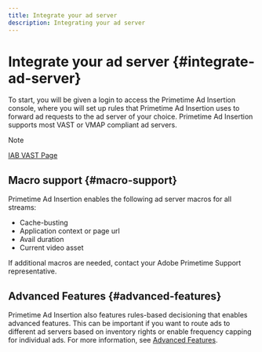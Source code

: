 ```yaml
---
title: Integrate your ad server
description: Integrating your ad server
---
```


# Integrate your ad server {#integrate-ad-server}

To start, you will be given a login to access the Primetime Ad Insertion console, where you will set up rules that Primetime Ad Insertion uses to forward ad requests to the ad server of your choice. Primetime Ad Insertion supports most VAST or VMAP compliant ad servers.

>[!NOTE]
>
>[IAB VAST Page](https://www.iab.com/guidelines/digital-video-ad-serving-template-vast)

## Macro support {#macro-support}

Primetime Ad Insertion enables the following ad server macros for all streams:

* Cache-busting
* Application context or page url
* Avail duration
* Current video asset

If additional macros are needed, contact your Adobe Primetime Support representative.

## Advanced Features {#advanced-features}

Primetime Ad Insertion also features rules-based decisioning that enables advanced features. This can be important if you want to route ads to different ad servers based on inventory rights or enable frequency capping for individual ads. For more information, see [Advanced Features](/help/primetime-ad-insertion/advanced-features/route-ads-based-on-rules.md).
